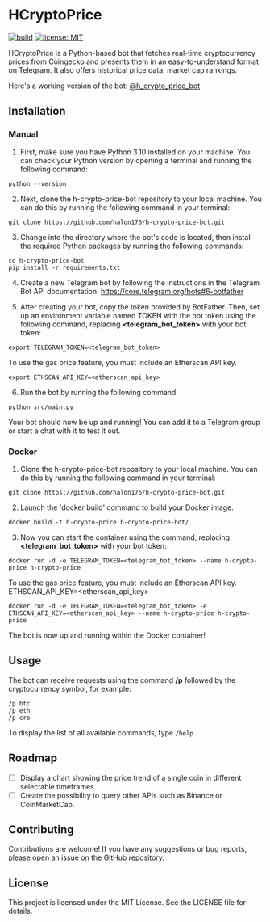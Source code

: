 # HCryptoPrice

[![build](https://github.com/halon176/h-crypto-price-bot/workflows/CI/badge.svg)](https://github.com/halon176/h-crypto-price-bot/actions/workflows/docker-image.yml)
[![license: MIT](https://img.shields.io/badge/License-MIT-yellow.svg)](https://github.com/halon176/h-crypto-price-bot/blob/master/LICENSE)



HCryptoPrice is a Python-based bot that fetches real-time cryptocurrency prices from Coingecko and presents them in an
easy-to-understand format on Telegram. It also offers historical price data, market cap rankings.

Here's a working version of the bot: [@h_crypto_price_bot](https://t.me/h_crypto_price_bot)

## Installation

### Manual

1) First, make sure you have Python 3.10 installed on your machine. You can check your Python version by opening a terminal and running the following command: 

```
python --version
```

2) Next, clone the h-crypto-price-bot repository to your local machine. You can do this by running the following command in your terminal:

```
git clone https://github.com/halon176/h-crypto-price-bot.git
```

3) Change into the directory where the bot's code is located, then install the required Python packages by running the following commands:

```
cd h-crypto-price-bot
pip install -r requirements.txt
```

4) Create a new Telegram bot by following the instructions in the Telegram Bot API documentation: https://core.telegram.org/bots#6-botfather

5) After creating your bot, copy the token provided by BotFather. Then, set up an environment variable named TOKEN with
the bot token using the following command, replacing **<telegram_bot_token>** with your bot token:
```
export TELEGRAM_TOKEN=<telegram_bot_token>
```
To use the gas price feature, you must include an Etherscan API key.
```
export ETHSCAN_API_KEY=<etherscan_api_key>
```


6) Run the bot by running the following command:

```
python src/main.py
```


Your bot should now be up and running! You can add it to a Telegram group or start a chat with it to test it out.

### Docker

1) Clone the h-crypto-price-bot repository to your local machine. You can do this by running the following command in your terminal:

```
git clone https://github.com/halon176/h-crypto-price-bot.git
```

2) Launch the 'docker build' command to build your Docker image.

```
docker build -t h-crypto-price h-crypto-price-bot/.
```
3) Now you can start the container using the command, replacing **<telegram_bot_token>** with your bot token:

```
docker run -d -e TELEGRAM_TOKEN=<telegram_bot_token> --name h-crypto-price h-crypto-price
```

To use the gas price feature, you must include an Etherscan API key. ETHSCAN_API_KEY=<etherscan_api_key>

```
docker run -d -e TELEGRAM_TOKEN=<telegram_bot_token> -e ETHSCAN_API_KEY=<etherscan_api_key> --name h-crypto-price h-crypto-price
```


The bot is now up and running within the Docker container!

## Usage
The bot can receive requests using the command **/p** followed by the cryptocurrency symbol, for example:
```
/p btc
/p eth
/p cro
```
To display the list of all available commands, type `/help`



## Roadmap
- [ ] Display a chart showing the price trend of a single coin in different selectable timeframes.
- [ ] Create the possibility to query other APIs such as Binance or CoinMarketCap.

## Contributing
Contributions are welcome! If you have any suggestions or bug reports, please open an issue on the GitHub repository.

## License
This project is licensed under the MIT License. See the LICENSE file for details.